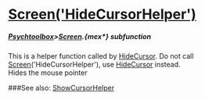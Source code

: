 # [Screen('HideCursorHelper')](Screen-HideCursorHelper) 
##### [Psychtoolbox](Psychtoolbox)>[Screen](Screen).{mex*} subfunction


This is a helper function called by [HideCursor](HideCursor).  Do not call  
[Screen](Screen)('HideCursorHelper'), use [HideCursor](HideCursor) instead.  
Hides the mouse pointer  


###See also:
[ShowCursorHelper](Screen-ShowCursorHelper)

